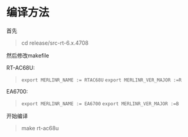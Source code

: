 # 编译方法

首先
> cd release/src-rt-6.x.4708

然后修改makefile

RT-AC68U:

> `export MERLINR_NAME := RTAC68U`
`export MERLINR_VER_MAJOR :=R`

EA6700:

> `export MERLINR_NAME := EA6700`
`export MERLINR_VER_MAJOR :=B`

开始编译

> make rt-ac68u

